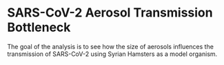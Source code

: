 # SARS-CoV-2 Aerosol Transmission Bottleneck

The goal of the analysis is to see how the size of aerosols influences the transmission of SARS-CoV-2 using Syrian Hamsters as a model organism. 
